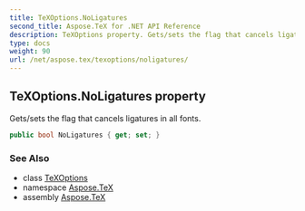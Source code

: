 ```yaml
---
title: TeXOptions.NoLigatures
second_title: Aspose.TeX for .NET API Reference
description: TeXOptions property. Gets/sets the flag that cancels ligatures in all fonts
type: docs
weight: 90
url: /net/aspose.tex/texoptions/noligatures/
---
```

## TeXOptions.NoLigatures property

Gets/sets the flag that cancels ligatures in all fonts.

```csharp
public bool NoLigatures { get; set; }
```

### See Also

* class [TeXOptions](../)
* namespace [Aspose.TeX](../../texoptions/)
* assembly [Aspose.TeX](../../../)


